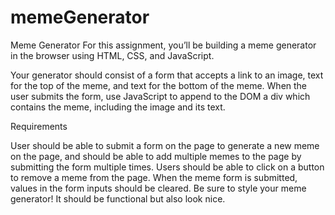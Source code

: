 # memeGenerator

Meme Generator
For this assignment, you’ll be building a meme generator in the browser using HTML, CSS, and JavaScript.

Your generator should consist of a form that accepts a link to an image, text for the top of the meme, and text for the bottom of the meme. When the user submits the form, use JavaScript to append to the DOM a div which contains the meme, including the image and its text.

Requirements

User should be able to submit a form on the page to generate a new meme on the page, and should be able to add multiple memes to the page by submitting the form multiple times.
Users should be able to click on a button to remove a meme from the page.
When the meme form is submitted, values in the form inputs should be cleared.
Be sure to style your meme generator! It should be functional but also look nice.

